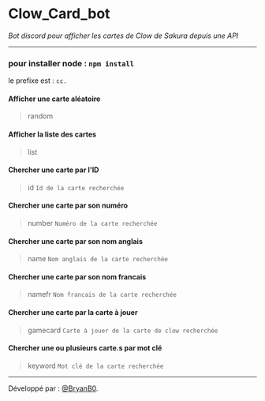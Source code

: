 # Clow_Card_bot
*Bot discord pour afficher les cartes de Clow de Sakura depuis une API*

***

### pour installer node : `npm install`

le prefixe est : `cc.`

#### Afficher une carte aléatoire
>random

#### Afficher la liste des cartes
>list

#### Chercher une carte par l'ID
>id `Id de la carte recherchée`

#### Chercher une carte par son numéro
>number `Numéro de la carte recherchée`

#### Chercher une carte par son nom anglais
>name `Nom anglais de la carte recherchée`

#### Chercher une carte par son nom francais
>namefr `Nom francais de la carte recherchée`

#### Chercher une carte par la carte à jouer
>gamecard `Carte à jouer de la carte de clow recherchée`

#### Chercher une ou plusieurs carte.s par mot clé
>keyword `Mot clé de la carte recherchée`

*** 
Développé par : [@BryanB0](https://github.com/Bryan1675 "Github de Bryan 1675").